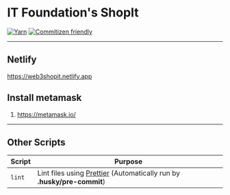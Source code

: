 # IT Foundation's ShopIt

[![Yarn](https://img.shields.io/badge/yarn-%232C8EBB.svg?style=for-the-badge&logo=yarn&logoColor=white)][yarn]
[![Commitizen friendly](https://img.shields.io/badge/commitizen-friendly-brightgreen.svg)][commitizen]

-------------------------
## Netlify

https://web3shopit.netlify.app


## Install metamask

1. https://metamask.io/

--------------------


## Other Scripts

| Script | Purpose                                                                            |
| ------ | ---------------------------------------------------------------------------------- |
| `lint` | Lint files using [Prettier][prettier] (Automatically run by **.husky/pre-commit**) |

[commitizen]: https://commitizen-tools.github.io/commitizen
[husky]: https://typicode.github.io/husky
[prettier]: https://prettier.io
[react]: https://reactjs.org
[yarn]: https://yarnpkg.com
